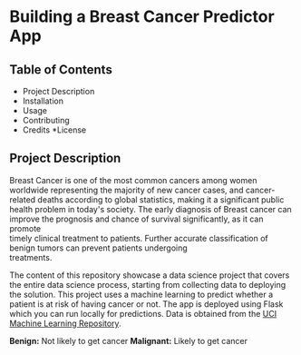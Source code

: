 # Building a Breast Cancer Predictor App

## Table of Contents

- Project Description
- Installation
- Usage
- Contributing
- Credits
  \*License

## Project Description

Breast Cancer is one of the most common cancers among women worldwide representing the majority of new cancer cases,
and cancer-related deaths according to global statistics, making it a significant public health problem in today's society.
The early diagnosis of Breast cancer can improve the prognosis and chance of survival significantly, as it can promote  
timely clinical treatment to patients. Further accurate classification of benign tumors can prevent patients undergoing  
treatments.

The content of this repository showcase a data science project that covers the entire data science process, starting from
collecting data to deploying the solution. This project uses a machine learning to predict whether a patient is at risk of
having cancer or not. The app is deployed using Flask which you can run locally for predictions. Data is obtained from the
[UCI Machine Learning Repository](https://archive.ics.uci.edu/ml/datasets/Breast+Cancer+Wisconsin+%28Original%29).

**Benign:** Not likely to get cancer
**Malignant:** Likely to get cancer
